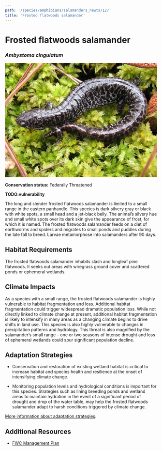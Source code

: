 ```yaml
---
path: '/species/amphibians/salamanders_newts/127'
title: 'Frosted flatwoods salamander'
---
```


# Frosted flatwoods salamander
### *Ambystoma cingulatum*

<div class="header-photo"><img src="127.jpg" alt="Photo for Frosted flatwoods salamander"/></div>

**Conservation status:** Federally Threatened

**TODO:vulnerability**

The long and slender frosted flatwoods salamander is limited to a small range in the eastern panhandle.  This species is dark silvery gray or black with white spots, a small head and a jet-black belly.  The animal’s silvery hue and small white spots over its dark skin give the appearance of frost, for which it is named.  The frosted flatwoods salamander feeds on a diet of earthworms and spiders and migrates to small ponds and puddles during the late fall to breed.  Larvae metamorphose into salamanders after 90 days.

    
## Habitat Requirements

The frosted flatwoods salamander inhabits slash and longleaf pine flatwoods.  It seeks out areas with wiregrass ground cover and scattered ponds or ephemeral wetlands.

## Climate Impacts

As a species with a small range, the frosted flatwoods salamander is highly vulnerable to habitat fragmentation and loss.  Additional habitat fragmentation could trigger widespread dramatic population loss.  While not directly linked to climate change at present, additional habitat fragmentation is likely to intensify in many areas as a changing climate begins to drive shifts in land use.  This species is also highly vulnerable to changes in precipitation patterns and hydrology.  This threat is also magnified by the salamander’s small range – one or two seasons of intense drought and loss of ephemeral wetlands could spur significant population decline.

## Adaptation Strategies

- Conservation and restoration of existing wetland habitat is critical to increase habitat and species health and resilience at the onset of intensifying climate change.

- Monitoring population levels and hydrological conditions is important for this species.  Strategies such as lining breeding ponds and wetland areas to maintain hydration in the event of a significant period of drought and drop of the water table, may help the frosted flatwoods salamander adapt to harsh conditions triggered by climate change.


[More information about adaptation strategies](/strategies).


## Additional Resources

- [FWC Management Plan](http://www.myfwc.com/media/214298/Flatwoods_salamander_management_plan.pdf)
